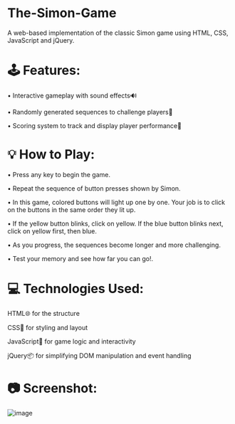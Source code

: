# The-Simon-Game
A web-based implementation of the classic Simon game using HTML, CSS, JavaScript and jQuery.

# 🕹️ Features:

• Interactive gameplay with sound effects🔊

• Randomly generated sequences to challenge players🔄

• Scoring system to track and display player performance🎯

# 💡 How to Play:

• Press any key to begin the game.

• Repeat the sequence of button presses shown by Simon.

• In this game, colored buttons will light up one by one. Your job is to click on the buttons in the same order they lit up.

• If the yellow button blinks, click on yellow. If the blue button blinks next, click on yellow first, then blue. 

• As you progress, the sequences become longer and more challenging.

• Test your memory and see how far you can go!.

# 💻 Technologies Used:

HTML🌐 for the structure

CSS🎨 for styling and layout

JavaScript🚀 for game logic and interactivity

jQuery📦 for simplifying DOM manipulation and event handling

# 📷 Screenshot: 
![image](https://github.com/Jagss24/The-Simon-Game/assets/120186101/3241c126-7e52-4281-9934-9c7798de4a16)



